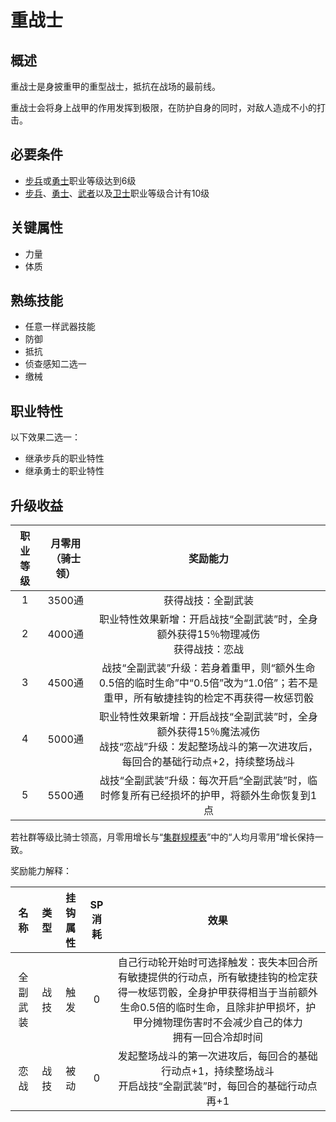 # 重战士

## 概述

重战士是身披重甲的重型战士，抵抗在战场的最前线。

重战士会将身上战甲的作用发挥到极限，在防护自身的同时，对敌人造成不小的打击。

## 必要条件

* <a href="../footman" target="_blank">步兵</a>或<a href="../valor" target="_blank">勇士</a>职业等级达到6级
* <a href="../footman" target="_blank">步兵</a>、<a href="../valor" target="_blank">勇士</a>、<a href="../../../basicJob/Warrior" target="_blank">武者</a>以及<a href="../../../basicJob/Guard" target="_blank">卫士</a>职业等级合计有10级

## 关键属性

* 力量
* 体质

## 熟练技能

* 任意一样武器技能
* 防御
* 抵抗
* 侦查感知二选一
* 缴械
  
## 职业特性

以下效果二选一：

* 继承步兵的职业特性
* 继承勇士的职业特性

## 升级收益

职业等级|月零用（骑士领）|奖励能力
:--:|:--:|:--:
1|3500通|获得战技：全副武装
2|4000通|职业特性效果新增：开启战技“全副武装”时，全身额外获得15％物理减伤<br>获得战技：恋战
3|4500通|战技“全副武装”升级：若身着重甲，则“额外生命0.5倍的临时生命”中“0.5倍”改为“1.0倍”；若不是重甲，所有敏捷挂钩的检定不再获得一枚惩罚骰
4|5000通|职业特性效果新增：开启战技“全副武装”时，全身额外获得15％魔法减伤<br>战技“恋战”升级：发起整场战斗的第一次进攻后，每回合的基础行动点+2，持续整场战斗
5|5500通|战技“全副武装”升级：每次开启“全副武装”时，临时修复所有已经损坏的护甲，将额外生命恢复到1点

若社群等级比骑士领高，月零用增长与“<a href="../../../scaleList" target="_blank">集群规模表</a>”中的“人均月零用”增长保持一致。

奖励能力解释：

名称|类型|挂钩属性|SP消耗|效果
:--:|:--:|:--:|:--:|:--:
全副武装|战技|触发|0|自己行动轮开始时可选择触发：丧失本回合所有敏捷提供的行动点，所有敏捷挂钩的检定获得一枚惩罚骰，全身护甲获得相当于当前额外生命0.5倍的临时生命，且除非护甲损坏，护甲分摊物理伤害时不会减少自己的体力<br>拥有一回合冷却时间
恋战|战技|被动|0|发起整场战斗的第一次进攻后，每回合的基础行动点+1，持续整场战斗<br>开启战技“全副武装”时，每回合的基础行动点再+1